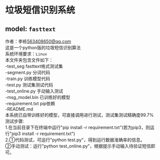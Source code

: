 # 垃圾短信识别系统
## model: `fasttext`
作者：李栋<563408650@qq.com><br>
这是一个python版的垃圾短信识别算法<br>
系统环境要求：`Linux`<br>
本文件夹包含文件如下：<br>
	-test_seg fasttext格式测试集<br>
	-segment.py 分词代码<br>
	-train.py 训练模型代码<br>
	-test.py 测试集测试代码<br>
	-test_online.py 手动输入测试<br>
	-msg_model.bin 已训练好的模型<br>
	-requirement.txt pip依赖<br>
	-README.md<br>
本系统已自带训练好的模型，可直接调用进行测试，测试集测试精确度99.7%<br>
测试步骤:<br>
1.在当前目录下在终端中运行"pip install -r requirement.txt"(若为pip3，则运行"pip3 install -r requirement.txt")<br>
2.①代码测试，可运行"python test.py"，得到运行数据准确率的信息。<br>
  ②手动测试：运行"python test_online.py"，根据提示手动输入待验证短信即可。<br>

